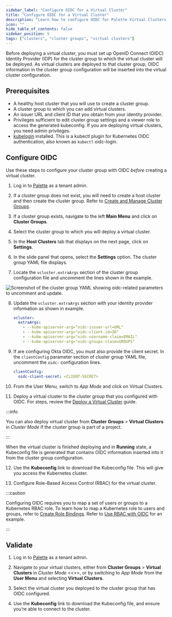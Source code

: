 ```yaml
---
sidebar_label: "Configure OIDC for a Virtual Cluster"
title: "Configure OIDC for a Virtual Cluster"
description: "Learn how to configure OIDC for Palette Virtual Clusters."
icon: ""
hide_table_of_contents: false
sidebar_position: 5
tags: ["clusters", "cluster groups", "virtual clusters"]
---
```



Before deploying a virtual cluster, you must set up OpenID Connect (OIDC) Identity Provider (IDP) for the cluster group to which the virtual cluster will be deployed. As virtual clusters are deployed to that cluster group, OIDC information in the cluster group configuration will be inserted into the virtual cluster configuration. 


## Prerequisites

- A healthy host cluster that you will use to create a cluster group.
- A cluster group to which you can add virtual clusters.
- An issuer URL and client ID that you obtain from your identity provider.
- Privileges sufficient to edit cluster group settings and a viewer role to access the generated kubeconfig. If you are deploying virtual clusters, you need admin privileges.
- [kubelogin](https://github.com/int128/kubelogin) installed. This is a kubectl plugin for Kubernetes OIDC authentication, also known as `kubectl` oidc-login.


## Configure OIDC

Use these steps to configure your cluster group with OIDC *before* creating a virtual cluster.

1. Log in to [Palette](https://console.spectrocloud.com) as a tenant admin.

2. If a cluster group does not exist, you will need to create a host cluster and then create the cluster group. Refer to [Create and Manage Cluster Groups](../../clusters/cluster-groups/create-cluster-group.md).

3. If a cluster group exists, navigate to the left **Main Menu** and click on **Cluster Groups**.

4. Select the cluster group to which you will deploy a virtual cluster. 

5. In the **Host Clusters** tab that displays on the next page, click on **Settings**.

6. In the slide panel that opens, select the **Settings** option. The cluster group YAML file displays.

7. Locate the `vcluster.extraArgs` section of the cluster group configuration file and uncomment the lines shown in the example.

![Screenshot of the cluster group YAML showing oidc-related parameters to uncomment and update.](/clusters_palette-virtual-clusters_configure-vcluster-oidc.png)

8. Update the `vcluster.extraArgs` section with your identity provider information as shown in example.

    ```yaml
    vcluster:
      extraArgs:	
        - --kube-apiserver-arg=”oidc-issuer-url=URL"
        - --kube-apiserver-arg="oidc-client-id=ID"
        - --kube-apiserver-arg="oidc-username-claim=EMAIL"
        - --kube-apiserver-arg="oidc-groups-claim=GROUPS"
    ```

9. If are configuring Okta OIDC, you must also provide the client secret. In the `clientConfig` parameter section of cluster group YAML file, uncomment the `oidc-` configuration lines.

    ```yaml
    clientConfig:	
      oidc-client-secret: <CLIENT-SECRET>
    ```

10. From the User Menu, switch to *App Mode* and click on Virtual Clusters.  

11. Deploy a virtual cluster to the cluster group that you configured with OIDC. For steps, review the [Deploy a Virtual Cluster](../palette-virtual-clusters/deploy-virtual-cluster.md#deploy-a-virtual-cluster) guide. 

  :::info

  You can also deploy virtual cluster from **Cluster Groups** > **Virtual Clusters** in *Cluster Mode* if the cluster group is part of a project.

  :::

  When the virtual cluster is finished deploying and in **Running** state, a Kubeconfig file is generated that contains OIDC information inserted into it from the cluster group configuration.

12. Use the **Kubeconfig** link to download the Kubeconfig file. This will give you access the Kubernetes cluster.

13. Configure Role-Based Access Control (RBAC) for the virtual cluster. 

:::caution

Configuring OIDC requires you to map a set of users or groups to a Kubernetes RBAC role. To learn how to map a Kubernetes role to users and groups, refer to [Create Role Bindings](../cluster-management/cluster-rbac.md#create-role-bindings). Refer to [Use RBAC with OIDC](../../integrations/kubernetes.md#use-rbac-with-oidc) for an example. 

:::


## Validate

1. Log in to [Palette](https://console.spectrocloud.com) as a tenant admin.

2. Navigate to your virtual clusters, either from **Cluster Groups** > **Virtual Clusters** in *Cluster Mode* <<<if the cluster group is part of a project>>>, or by switching to *App Mode*  from the **User Menu** and selecting **Virtual Clusters**.

3. Select the virtual cluster you deployed to the cluster group that has OIDC configured.

4. Use the **Kubeconfig** link to download the Kubeconfig file, and ensure you’re able to connect to the cluster. 

